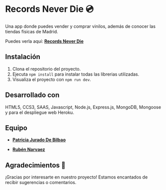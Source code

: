# Records Never Die :cd:

Una app donde puedes vender y comprar vinilos, además de conocer las tiendas físicas de Madrid.

Puedes verla aquí: [**Records Never Die**](https://recordsneverdie.herokuapp.com/)

## Instalación

1. Clona el repositorio del proyecto.
2. Ejecuta `npm install` para instalar todas las librerias utilizadas.
3. Visualiza el proyecto con `npm run dev`.

## Desarrollado con

HTML5, CCS3, SAAS, Javascript, Node.js, Express.js, MongoDB, Mongoose y para el despliegue web Heroku.

## Equipo

* [**Patricia Jurado De Bilbao**](https://github.com/PatriciaJuradoDeBilbao)

* [**Rubén Narvaez**](https://github.com/Ruben-narvaez)

## Agradecimientos 🎁

¡Gracias por interesarte en nuestro proyecto! Estamos encantados de recibir sugerencias o comentarios.
